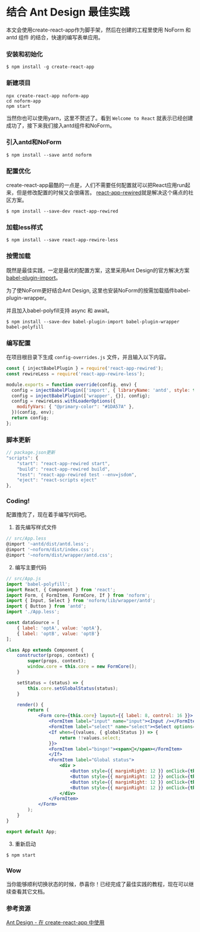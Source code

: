 # 结合 Ant Design 最佳实践

本文会使用create-react-app作为脚手架，然后在创建的工程里使用 NoForm 和 antd 组件 的结合，快速的编写表单应用。

### 安装和初始化

```shell
$ npm install -g create-react-app
```

### 新建项目

```shell
npx create-react-app noform-app
cd noform-app
npm start
```

当然你也可以使用yarn，这里不赘述了。看到 `Welcome to React` 就表示已经创建成功了，接下来我们接入antd组件和NoForm。

### 引入antd和NoForm

```shell
$ npm install --save antd noform
```

### 配置优化

create-react-app最酷的一点是，人们不需要任何配置就可以把React应用run起来，但是修改配置的时候又会很痛苦。
[react-app-rewired](https://github.com/timarney/react-app-rewired)就是解决这个痛点的社区方案。

```shell
$ npm install --save-dev react-app-rewired
```

### 加载less样式

```shell
$ npm install --save react-app-rewire-less
```

### 按需加载

既然是最佳实践，一定是最优的配置方案，这里采用Ant Design的官方解决方案 [babel-plugin-import](https://github.com/ant-design/babel-plugin-import)。

为了使NoForm更好结合Ant Design, 这里也安装NoForm的按需加载插件babel-plugin-wrapper。

并且加入babel-polyfill支持 async 和 await。

```shell
$ npm install --save-dev babel-plugin-import babel-plugin-wrapper babel-polyfill
```

### 编写配置

在项目根目录下生成 `config-overrides.js` 文件，并且输入以下内容。

```js
const { injectBabelPlugin } = require('react-app-rewired');
const rewireLess = require('react-app-rewire-less');

module.exports = function override(config, env) {
  config = injectBabelPlugin(['import', { libraryName: 'antd', style: true }], config);
  config = injectBabelPlugin(['wrapper', {}], config);
  config = rewireLess.withLoaderOptions({
    modifyVars: { "@primary-color": "#1DA57A" },
  })(config, env);
  return config;
};
```

### 脚本更新

```js
// package.json更新
"scripts": {
    "start": "react-app-rewired start",
    "build": "react-app-rewired build",
    "test": "react-app-rewired test --env=jsdom",
    "eject": "react-scripts eject"
},

```

### Coding!

配置撸完了，现在着手编写代码吧。

1. 首先编写样式文件

```jsx
// src/App.less
@import '~antd/dist/antd.less';
@import '~noform/dist/index.css';
@import '~noform/dist/wrapper/antd.css';
```

2. 编写主要代码

```jsx
// src/App.js
import 'babel-polyfill';
import React, { Component } from 'react';
import Form, { FormItem, FormCore, If } from 'noform';
import { Input, Select } from 'noform/lib/wrapper/antd';
import { Button } from 'antd';
import './App.less';

const dataSource = [
    { label: 'optA', value: 'optA'},
    { label: 'optB', value: 'optB'}
];

class App extends Component {
    constructor(props, context) {
        super(props, context);
        window.core = this.core = new FormCore();
    }

    setStatus = (status) => {
        this.core.setGlobalStatus(status);
    }

    render() {
        return (
            <Form core={this.core} layout={{ label: 8, control: 16 }}>
                <FormItem label="input" name="input"><Input /></FormItem>
                <FormItem label="select" name="select"><Select options={dataSource} /></FormItem>
                <If when={(values, { globalStatus }) => {
                    return !!values.select;
                }}>
                <FormItem label="bingo!"><span>🎉</span></FormItem>
                </If>
                <FormItem label="Global status">
                    <div >
                        <Button style={{ marginRight: 12 }} onClick={this.core.reset.bind(this.core)}>Clear</Button>
                        <Button style={{ marginRight: 12 }} onClick={this.setStatus.bind(this, 'edit')}>Edit</Button>
                        <Button style={{ marginRight: 12 }} onClick={this.setStatus.bind(this, 'preview')}>Preview</Button>
                        <Button style={{ marginRight: 12 }} onClick={this.setStatus.bind(this, 'disabled')}>Disabled</Button>
                    </div>
                </FormItem>
            </Form>
        );
    }
}

export default App;
```

3. 重新启动

```jsx
$ npm start
```

### Wow

当你能够顺利切换状态的时候，恭喜你！已经完成了最佳实践的教程，现在可以继续查看其它文档。

### 参考资源

[Ant Design - 在 create-react-app 中使用](https://ant.design/docs/react/use-with-create-react-app-cn)